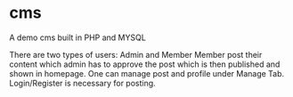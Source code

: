 # cms
A demo cms built in PHP and MYSQL

There are two types of users: Admin and Member
Member post their content which admin has to approve the post which is then published and shown in homepage.
One can manage post and profile under Manage Tab. 
Login/Register is necessary for posting. 

